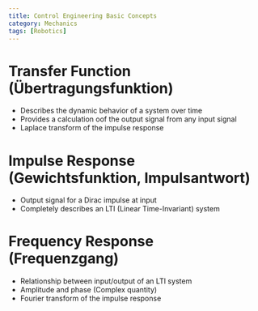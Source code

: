 ```yaml
---
title: Control Engineering Basic Concepts
category: Mechanics
tags: [Robotics]
---
```


# Transfer Function (Übertragungsfunktion)

- Describes the dynamic behavior of a system over time
- Provides a calculation oof the output signal from any input signal
- Laplace transform of the impulse response

# Impulse Response (Gewichtsfunktion, Impulsantwort)

- Output signal for a Dirac impulse at input
- Completely describes an LTI (Linear Time-Invariant) system

# Frequency Response (Frequenzgang)

- Relationship between input/output of an LTI system
- Amplitude and phase (Complex quantity)
- Fourier transform of the impulse response
